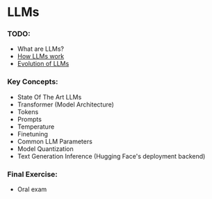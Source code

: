 # LLMs

### TODO:
- What are LLMs?
- [How LLMs work](https://medium.com/data-science-at-microsoft/how-large-language-models-work-91c362f5b78f)
- [Evolution of LLMs](https://medium.com/@simon_attard/the-evolution-of-llms-over-the-last-12-months-188a04edb3ac)

### Key Concepts:
- State Of The Art LLMs
- Transformer (Model Architecture)
- Tokens
- Prompts
- Temperature
- Finetuning
- Common LLM Parameters
- Model Quantization
- Text Generation Inference (Hugging Face's deployment backend)

### Final Exercise:
- Oral exam